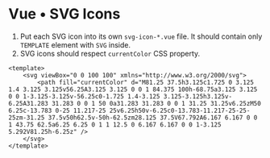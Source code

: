 # Vue • SVG Icons

1. Put each SVG icon into its own `svg-icon-*.vue` file. It should
   contain only `TEMPLATE` element with `SVG` inside.
2. SVG icons should respect `currentColor` CSS property.

```
<template>
    <svg viewBox="0 0 100 100" xmlns="http://www.w3.org/2000/svg">
        <path fill="currentColor" d="M81.25 37.5h3.125c1.725 0 3.125 1.4 3.125 3.125v56.25A3.125 3.125 0 0 1 84.375 100h-68.75a3.125 3.125 0 0 1-3.125-3.125v-56.25c0-1.725 1.4-3.125 3.125-3.125h3.125v-6.25A31.283 31.283 0 0 1 50 0a31.283 31.283 0 0 1 31.25 31.25v6.25zM50 6.25c-13.783 0-25 11.217-25 25v6.25h50v-6.25c0-13.783-11.217-25-25-25zm-31.25 37.5v50h62.5v-50h-62.5zm28.125 37.5V67.792A6.167 6.167 0 0 1 43.75 62.5a6.25 6.25 0 1 1 12.5 0 6.167 6.167 0 0 1-3.125 5.292V81.25h-6.25z" />
    </svg>
</template>
```
